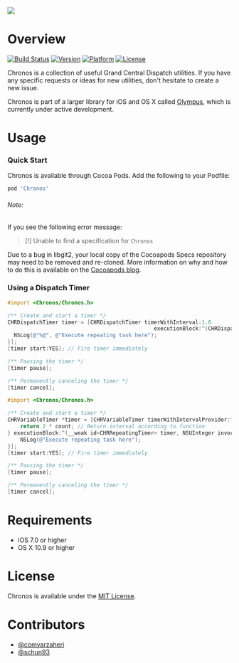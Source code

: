 ![](https://raw.githubusercontent.com/Olympus-Library/Resources/master/chronos-header.png)

# Overview
[![Build Status](https://travis-ci.org/Olympus-Library/Chronos.svg)](https://travis-ci.org/Olympus-Library/Chronos)
[![Version](http://img.shields.io/cocoapods/v/Chronos.svg)](http://cocoapods.org/?q=Chronos)
[![Platform](http://img.shields.io/cocoapods/p/Chronos.svg)]()
[![License](http://img.shields.io/cocoapods/l/Chronos.svg)](https://github.com/Olympus-Library/Chronos/blob/master/LICENSE)

Chronos is a collection of useful Grand Central Dispatch utilities. If you have any specific requests or ideas for new utilities, don't hesitate to create a new issue.

Chronos is part of a larger library for iOS and OS X called [Olympus](https://github.com/Olympus-Library), which is currently under active development.

# Usage 

### Quick Start

Chronos is available through Cocoa Pods. Add the following to your Podfile:

```ruby
pod 'Chronos'
```

###### Note: 

If you see the following error message:

> [!] Unable to find a specification for `Chronos`

Due to a bug in libgit2, your local copy of the Cocoapods Specs repository may need to be removed and re-cloned. More information on why and how to do this is available on the [Cocoapods blog](http://blog.cocoapods.org/Repairing-Our-Broken-Specs-Repository/).

### Using a Dispatch Timer

```objective-c
#import <Chronos/Chronos.h>

/** Create and start a timer */
CHRDispatchTimer timer = [CHRDispatchTimer timerWithInterval:1.0 
                                              executionBlock:^(CHRDispatchTimer *__weak timer, NSUInteger invocation) {
  NSLog(@"%@", @"Execute repeating task here");
}];
[timer start:YES]; // Fire timer immediately

/** Pausing the timer */
[timer pause];

/** Permanently canceling the timer */
[timer cancel];

```

```objective-c
#import <Chronos/Chronos.h>

/** Create and start a timer */
CHRVariableTimer *timer = [CHRVariableTimer timerWithIntervalProvider:^NSTimeInterval(CHRVariableTimer *__weak timer, NSUInteger nextInvocation) {
    return 2 * count; // Return interval according to function
} executionBlock:^(__weak id<CHRRepeatingTimer> timer, NSUInteger invocation) {
    NSLog(@"Execute repeating task here");
}];
[timer start:YES]; // Fire timer immediately

/** Pausing the timer */
[timer pause];

/** Permanently canceling the timer */
[timer cancel];
```

# Requirements

* iOS 7.0 or higher
* OS X 10.9 or higher

# License 

Chronos is available under the [MIT License](LICENSE).

# Contributors

* [@comyarzaheri](https://github.com/comyarzaheri)
* [@schun93](https://github.com/schun93)
